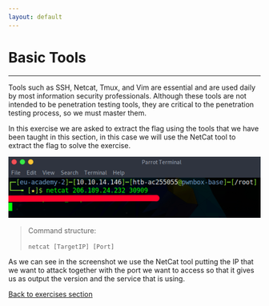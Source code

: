 ```yaml
---
layout: default
---
```


# Basic Tools
---
Tools such as SSH, Netcat, Tmux, and Vim are essential and are used daily by most information security professionals. Although these tools are not intended to be penetration testing tools, they are critical to the penetration testing process, so we must master them.

In this exercise we are asked to extract the flag using the tools that we have been taught in this section, in this case we will use the NetCat tool to extract the flag to solve the exercise.

![NetCat command!](/assets/images/BasicTools/01.png "NetCat command to extract the service version from the specified port.")

>Command structure:
>
>``netcat [TargetIP] [Port]``

As we can see in the screenshot we use the NetCat tool putting the IP that we want to attack together with the port we want to access so that it gives us as output the version and the service that is using.

[Back to exercises section](../GettingStarted.md)
